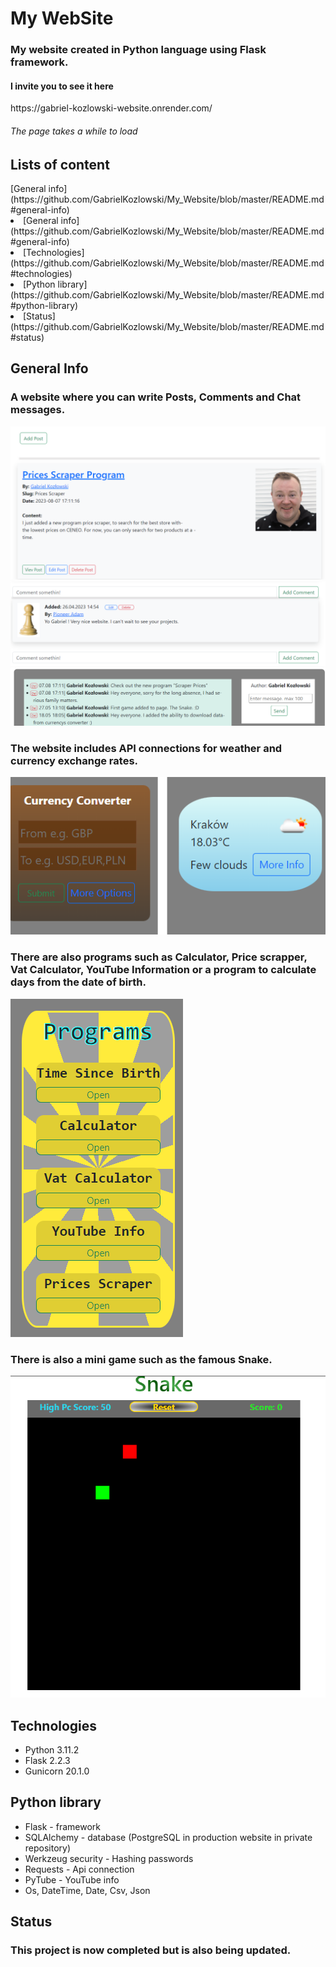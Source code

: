 <h1><b>My WebSite</b></h1>

<h3>My website created in Python language using Flask framework.</h3>

<h4>I invite you to see it here</h4>
<url>https://gabriel-kozlowski-website.onrender.com/</url>
<h6>The page takes a while to load</h6>

<h2>Lists of content</h2>
[General info](https://github.com/GabrielKozlowski/My_Website/blob/master/README.md#general-info)
<li>[General info](https://github.com/GabrielKozlowski/My_Website/blob/master/README.md#general-info)</li>
<li>[Technologies](https://github.com/GabrielKozlowski/My_Website/blob/master/README.md#technologies)</li>
<li>[Python library](https://github.com/GabrielKozlowski/My_Website/blob/master/README.md#python-library)</li>
<li>[Status](https://github.com/GabrielKozlowski/My_Website/blob/master/README.md#status)</li>


<h2><b>General Info</b></h2>

<h3>A website where you can write Posts, Comments and Chat messages.</h3>

<img src="/static/images/posts_foto.png">
<img src="/static/images/comment_foto.png">
<img src="/static/images/chat_foto.png">




<h3>The website includes API connections for weather and currency exchange rates.</h3>

<img src="/static/images/currency_weather_foto.png">



<h3>There are also programs such as 
Calculator, Price scrapper, Vat Calculator, YouTube Information or 
a program to calculate days from the date of birth.</h3>

<img src="/static/images/programs_foto.png">

<h3>There is also a mini game such as the famous Snake.</h3>

<img src="/static/images/snake_foto.png">




<h2><b>Technologies</b></h2>

<ul>
    <li>Python 3.11.2</li>
    <li>Flask  2.2.3</li>
    <li>Gunicorn  20.1.0</li>
</ul>

<h2><b>Python library</b></h2>

<ul>
    <li>Flask - framework</li>
    <li>SQLAlchemy - database (PostgreSQL in production website in private repository)</li>
    <li>Werkzeug security - Hashing passwords</li>
    <li>Requests - Api connection</li>
    <li>PyTube - YouTube info</li>
    <li>Os, DateTime, Date, Csv, Json</li>
</ul>


<h2><b>Status</b></h2>

<h3>This project is now completed
but is also being updated.</h3>
